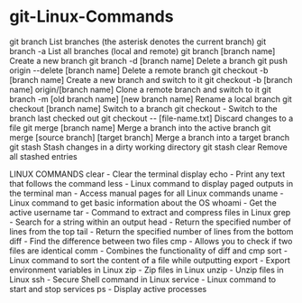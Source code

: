 # git-Linux-Commands


git branch	List branches (the asterisk denotes the current branch)
git branch -a	List all branches (local and remote)
git branch [branch name]	Create a new branch
git branch -d [branch name]	Delete a branch
git push origin --delete [branch name]	Delete a remote branch
git checkout -b [branch name]	Create a new branch and switch to it
git checkout -b [branch name] origin/[branch name]	Clone a remote branch and switch to it
git branch -m [old branch name] [new branch name]	Rename a local branch
git checkout [branch name]	Switch to a branch
git checkout -	Switch to the branch last checked out
git checkout -- [file-name.txt]	Discard changes to a file
git merge [branch name]	Merge a branch into the active branch
git merge [source branch] [target branch]	Merge a branch into a target branch
git stash	Stash changes in a dirty working directory
git stash clear	Remove all stashed entries


LINUX COMMANDS
clear - Clear the terminal display
echo - Print any text that follows the command
less - Linux command to display paged outputs in the terminal
man - Access manual pages for all Linux commands
uname - Linux command to get basic information about the OS
whoami - Get the active username
tar - Command to extract and compress files in Linux
grep - Search for a string within an output
head - Return the specified number of lines from the top
tail - Return the specified number of lines from the bottom
diff - Find the difference between two files
cmp - Allows you to check if two files are identical
comm - Combines the functionality of diff and cmp
sort - Linux command to sort the content of a file while outputting
export - Export environment variables in Linux
zip - Zip files in Linux
unzip - Unzip files in Linux
ssh - Secure Shell command in Linux
service - Linux command to start and stop services
ps - Display active processes

